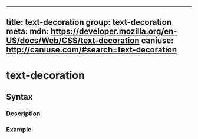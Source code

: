 
  ---
  title: text-decoration
  group: text-decoration
  meta:
    mdn: https://developer.mozilla.org/en-US/docs/Web/CSS/text-decoration
    caniuse: http://caniuse.com/#search=text-decoration
  ---

  # text-decoration
  <!--- Introduction for text-decoration, keep it brief and set the overall context -->

  ## Syntax
  <!--- Introduce the various syntax for text-decoration -->

  ### Description
  <!--- For each major section of syntax, provide a description explaining its usage further -->

  ### Example
  <!--- Provide code examples for the syntax block you're currently describing -->